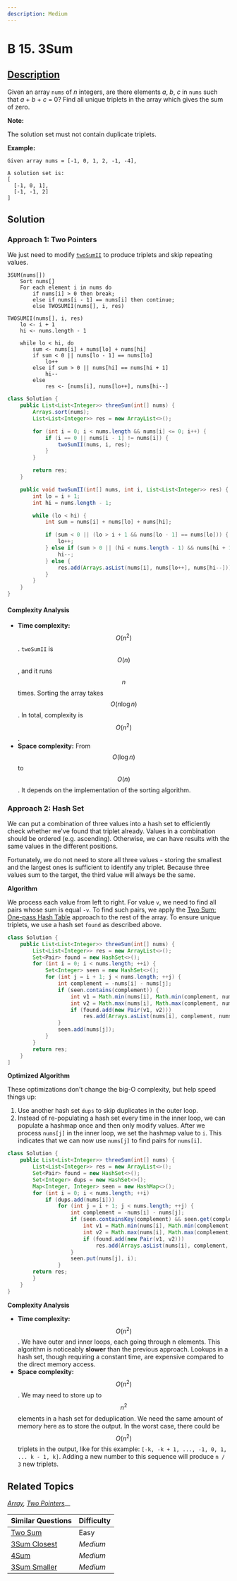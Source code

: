 ```yaml
---
description: Medium
---
```


# B 15. 3Sum

## [Description](https://leetcode.com/problems/3sum/)

Given an array `nums` of _n_ integers, are there elements _a_, _b_, _c_ in `nums` such that _a_ + _b_ + _c_ = 0? Find all unique triplets in the array which gives the sum of zero.

**Note:**

The solution set must not contain duplicate triplets.

**Example:**

```text
Given array nums = [-1, 0, 1, 2, -1, -4],

A solution set is:
[
  [-1, 0, 1],
  [-1, -1, 2]
]
```

## Solution

### Approach 1: Two Pointers

We just need to modify [`twoSumII`](../101-200/two-sum-ii-input-array-is-sorted.md) to produce triplets and skip repeating values.

```text
3SUM(nums[])
    Sort nums[]
    For each element i in nums do
        if nums[i] > 0 then break;
        else if nums[i - 1] == nums[i] then continue;
        else TWOSUMII(nums[], i, res)

TWOSUMII(nums[], i, res)
    lo <- i + 1
    hi <- nums.length - 1
    
    while lo < hi, do
        sum <- nums[i] + nums[lo] + nums[hi]
        if sum < 0 || nums[lo - 1] == nums[lo]
            lo++
        else if sum > 0 || nums[hi] == nums[hi + 1]
            hi--
        else
            res <- [nums[i], nums[lo++], nums[hi--]
```

```java
class Solution {
    public List<List<Integer>> threeSum(int[] nums) {
        Arrays.sort(nums);
        List<List<Integer>> res = new ArrayList<>();

        for (int i = 0; i < nums.length && nums[i] <= 0; i++) {
            if (i == 0 || nums[i - 1] != nums[i]) {
                twoSumII(nums, i, res);
            }
        }

        return res;
    }

    public void twoSumII(int[] nums, int i, List<List<Integer>> res) {
        int lo = i + 1;
        int hi = nums.length - 1;

        while (lo < hi) {
            int sum = nums[i] + nums[lo] + nums[hi];

            if (sum < 0 || (lo > i + 1 && nums[lo - 1] == nums[lo])) {
                lo++;
            } else if (sum > 0 || (hi < nums.length - 1) && nums[hi + 1] == nums[hi]) {
                hi--;
            } else {
                res.add(Arrays.asList(nums[i], nums[lo++], nums[hi--]));
            }
        }
    }
}
```

#### Complexity Analysis

* **Time complexity:** $$O(n^2)$$. `twoSumII` is $$O(n)$$, and it runs $$n$$ times. Sorting the array takes $$O(n \log n)$$. In total, complexity is $$O(n^2)$$.
* **Space complexity:** From $$O(\log n)$$ to $$O(n)$$. It depends on the implementation of the sorting algorithm.

### Approach 2: Hash Set

We can put a combination of three values into a hash set to efficiently check whether we've found that triplet already. Values in a combination should be ordered \(e.g. ascending\). Otherwise, we can have results with the same values in the different positions.

Fortunately, we do not need to store all three values - storing the smallest and the largest ones is sufficient to identify any triplet. Because three values sum to the target, the third value will always be the same.

**Algorithm**

We process each value from left to right. For value `v`, we need to find all pairs whose sum is equal `-v`. To find such pairs, we apply the [Two Sum: One-pass Hash Table](two-sum.md#approach-3-one-pass-hash-table) approach to the rest of the array. To ensure unique triplets, we use a hash set `found` as described above.

```java
class Solution {
    public List<List<Integer>> threeSum(int[] nums) {
        List<List<Integer>> res = new ArrayList<>();
        Set<Pair> found = new HashSet<>();
        for (int i = 0; i < nums.length; ++i) {
            Set<Integer> seen = new HashSet<>();
            for (int j = i + 1; j < nums.length; ++j) {
                int complement = -nums[i] - nums[j];
                if (seen.contains(complement)) {
                    int v1 = Math.min(nums[i], Math.min(complement, nums[j]));
                    int v2 = Math.max(nums[i], Math.max(complement, nums[j]));
                    if (found.add(new Pair(v1, v2)))
                        res.add(Arrays.asList(nums[i], complement, nums[j]));
                }
                seen.add(nums[j]);
            }
        }
        return res;
    }
]
```

**Optimized Algorithm**

These optimizations don't change the big-O complexity, but help speed things up: 

1. Use another hash set `dups` to skip duplicates in the outer loop. 
2. Instead of re-populating a hash set every time in the inner loop, we can populate a hashmap once and then only modify values. After we process `nums[j]` in the inner loop, we set the hashmap value to `i`. This indicates that we can now use `nums[j]` to find pairs for `nums[i]`.

```java
class Solution {
    public List<List<Integer>> threeSum(int[] nums) {
        List<List<Integer>> res = new ArrayList<>();
        Set<Pair> found = new HashSet<>();
        Set<Integer> dups = new HashSet<>();
        Map<Integer, Integer> seen = new HashMap<>();
        for (int i = 0; i < nums.length; ++i)
            if (dups.add(nums[i]))
                for (int j = i + 1; j < nums.length; ++j) {
                    int complement = -nums[i] - nums[j];
                    if (seen.containsKey(complement) && seen.get(complement) == i) {
                        int v1 = Math.min(nums[i], Math.min(complement, nums[j]));
                        int v2 = Math.max(nums[i], Math.max(complement, nums[j]));
                        if (found.add(new Pair(v1, v2)))
                            res.add(Arrays.asList(nums[i], complement, nums[j]));
                    }
                    seen.put(nums[j], i);
                }
        return res;
        }
    }
}
```

**Complexity Analysis**

* **Time complexity:** $$O(n^2)$$. We have outer and inner loops, each going through n elements. This algorithm is noticeably **slower** than the previous approach. Lookups in a hash set, though requiring a constant time, are expensive compared to the direct memory access.
* **Space complexity:** $$O(n^2)$$. We may need to store up to $$n^2$$ elements in a hash set for deduplication. We need the same amount of memory here as to store the output. In the worst case, there could be $$O(n^2)$$ triplets in the output, like for this example: `[-k, -k + 1, ..., -1, 0, 1, ... k - 1, k]`. Adding a new number to this sequence will produce `n / 3` new triplets.

## Related Topics

[_Array_](https://leetcode.com/tag/Array/)_,_ [_Two Pointers_](https://leetcode.com/tag/two-pointers/)\_\_

| Similar Questions | Difficulty |
| :--- | :--- |
| [Two Sum](two-sum.md) | Easy |
| [3Sum Closest](16.-3sum-closest.md) | _Medium_ |
| [4Sum](4sum.md) | _Medium_ |
| [3Sum Smaller](../201-300/259.-3sum-smaller.md) | _Medium_ |

